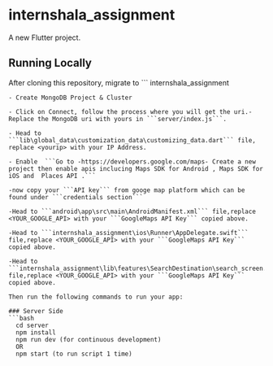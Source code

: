 # internshala_assignment

A new Flutter project.

## Running Locally
After cloning this repository, migrate to ```
internshala_assignment
``` folder. Then, follow the following steps:
- Create MongoDB Project & Cluster

- Click on Connect, follow the process where you will get the uri.- Replace the MongoDB uri with yours in ```server/index.js```.

- Head to ```lib\global_data\customization_data\customizing_data.dart``` file, replace <yourip> with your IP Address.

- Enable  ```Go to -https://developers.google.com/maps- Create a new project then enable apis inclucing Maps SDK for Android , Maps SDK for iOS and  Places API .```

-now copy your ```API key``` from googe map platform which can be found under ```credentials section```

-Head to ```android\app\src\main\AndroidManifest.xml``` file,replace <YOUR_GOOGLE_API> with your ```GoogleMaps API Key``` copied above.

-Head to ```internshala_assignment\ios\Runner\AppDelegate.swift``` file,replace <YOUR_GOOGLE_API> with your ```GoogleMaps API Key``` copied above.

-Head to ```internshala_assignment\lib\features\SearchDestination\search_screen.dart``` file,replace <YOUR_GOOGLE_API> with your ```GoogleMaps API Key``` copied above.

Then run the following commands to run your app:

### Server Side
```bash
  cd server
  npm install
  npm run dev (for continuous development)
  OR
  npm start (to run script 1 time)
```
